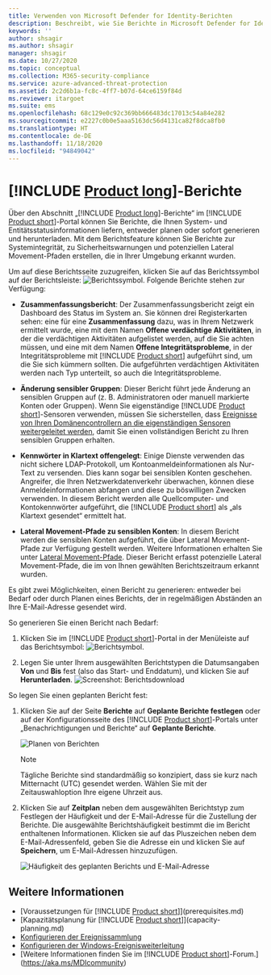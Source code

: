 ```yaml
---
title: Verwenden von Microsoft Defender for Identity-Berichten
description: Beschreibt, wie Sie Berichte in Microsoft Defender for Identity generieren können, um Ihr Netzwerk zu überwachen.
keywords: ''
author: shsagir
ms.author: shsagir
manager: shsagir
ms.date: 10/27/2020
ms.topic: conceptual
ms.collection: M365-security-compliance
ms.service: azure-advanced-threat-protection
ms.assetid: 2c2d6b1a-fc8c-4ff7-b07d-64ce6159f84d
ms.reviewer: itargoet
ms.suite: ems
ms.openlocfilehash: 68c129e0c92c369bb666483dc17013c54a84e282
ms.sourcegitcommit: e2227c0b0e5aaa5163dc56d4131ca82f8dca8fb0
ms.translationtype: HT
ms.contentlocale: de-DE
ms.lasthandoff: 11/18/2020
ms.locfileid: "94849042"
---
```

# <a name="product-long-reports"></a>[!INCLUDE [Product long](includes/product-long.md)]-Berichte

Über den Abschnitt „[!INCLUDE [Product long](includes/product-long.md)]-Berichte“ im [!INCLUDE [Product short](includes/product-short.md)]-Portal können Sie Berichte, die Ihnen System- und Entitätsstatusinformationen liefern, entweder planen oder sofort generieren und herunterladen. Mit dem Berichtsfeature können Sie Berichte zur Systemintegrität, zu Sicherheitswarnungen und potenziellen Lateral Movement-Pfaden erstellen, die in Ihrer Umgebung erkannt wurden.

Um auf diese Berichtsseite zuzugreifen, klicken Sie auf das Berichtssymbol auf der Berichtsleiste: ![Berichtssymbol](media/report-icon.png).
Folgende Berichte stehen zur Verfügung:

- **Zusammenfassungsbericht**: Der Zusammenfassungsbericht zeigt ein Dashboard des Status im System an. Sie können drei Registerkarten sehen: eine für eine **Zusammenfassung** dazu, was in Ihrem Netzwerk ermittelt wurde, eine mit dem Namen **Offene verdächtige Aktivitäten**, in der die verdächtigen Aktivitäten aufgelistet werden, auf die Sie achten müssen, und eine mit dem Namen **Offene Integritätsprobleme**, in der Integritätsprobleme mit [!INCLUDE [Product short](includes/product-short.md)] aufgeführt sind, um die Sie sich kümmern sollten. Die aufgeführten verdächtigen Aktivitäten werden nach Typ unterteilt, so auch die Integritätsprobleme.

- **Änderung sensibler Gruppen**: Dieser Bericht führt jede Änderung an sensiblen Gruppen auf (z. B. Administratoren oder manuell markierte Konten oder Gruppen). Wenn Sie eigenständige [!INCLUDE [Product short](includes/product-short.md)]-Sensoren verwenden, müssen Sie sicherstellen, dass [Ereignisse von Ihren Domänencontrollern an die eigenständigen Sensoren weitergeleitet werden](configure-event-forwarding.md), damit Sie einen vollständigen Bericht zu Ihren sensiblen Gruppen erhalten.

- **Kennwörter in Klartext offengelegt**: Einige Dienste verwenden das nicht sichere LDAP-Protokoll, um Kontoanmeldeinformationen als Nur-Text zu versenden. Dies kann sogar bei sensiblen Konten geschehen. Angreifer, die Ihren Netzwerkdatenverkehr überwachen, können diese Anmeldeinformationen abfangen und diese zu böswilligen Zwecken verwenden. In diesem Bericht werden alle Quellcomputer- und Kontokennwörter aufgeführt, die [!INCLUDE [Product short](includes/product-short.md)] als „als Klartext gesendet“ ermittelt hat.

- **Lateral Movement-Pfade zu sensiblen Konten**: In diesem Bericht werden die sensiblen Konten aufgeführt, die über Lateral Movement-Pfade zur Verfügung gestellt werden. Weitere Informationen erhalten Sie unter [Lateral Movement-Pfade](use-case-lateral-movement-path.md). Dieser Bericht erfasst potenzielle Lateral Movement-Pfade, die im von Ihnen gewählten Berichtszeitraum erkannt wurden.

Es gibt zwei Möglichkeiten, einen Bericht zu generieren: entweder bei Bedarf oder durch Planen eines Berichts, der in regelmäßigen Abständen an Ihre E-Mail-Adresse gesendet wird.

So generieren Sie einen Bericht nach Bedarf:

1. Klicken Sie im [!INCLUDE [Product short](includes/product-short.md)]-Portal in der Menüleiste auf das Berichtsymbol: ![Berichtsymbol](media/report-icon.png).

1. Legen Sie unter Ihrem ausgewählten Berichtstypen die Datumsangaben **Von** und **Bis** fest (also das Start- und Enddatum), und klicken Sie auf **Herunterladen**.
 ![Screenshot: Berichtsdownload](media/reports.png)

So legen Sie einen geplanten Bericht fest:

1. Klicken Sie auf der Seite **Berichte** auf **Geplante Berichte festlegen** oder auf der Konfigurationsseite des [!INCLUDE [Product short](includes/product-short.md)]-Portals unter „Benachrichtigungen und Berichte“ auf **Geplante Berichte**.

    ![Planen von Berichten](media/sched-reports.png)

    > [!NOTE]
    > Tägliche Berichte sind standardmäßig so konzipiert, dass sie kurz nach Mitternacht (UTC) gesendet werden. Wählen Sie mit der Zeitauswahloption Ihre eigene Uhrzeit aus.

1. Klicken Sie auf **Zeitplan** neben dem ausgewählten Berichtstyp zum Festlegen der Häufigkeit und der E-Mail-Adresse für die Zustellung der Berichte. Die ausgewählte Berichtshäufigkeit bestimmt die im Bericht enthaltenen Informationen. Klicken sie auf das Pluszeichen neben dem E-Mail-Adressenfeld, geben Sie die Adresse ein und klicken Sie auf **Speichern**, um E-Mail-Adressen hinzuzufügen.

    ![Häufigkeit des geplanten Berichts und E-Mail-Adresse](media/sched-report1.png)

## <a name="see-also"></a>Weitere Informationen

- [Voraussetzungen für [!INCLUDE [Product short](includes/product-short.md)]](prerequisites.md)
- [Kapazitätsplanung für [!INCLUDE [Product short](includes/product-short.md)]](capacity-planning.md)
- [Konfigurieren der Ereignissammlung](configure-event-collection.md)
- [Konfigurieren der Windows-Ereignisweiterleitung](configure-event-forwarding.md)
- [Weitere Informationen finden Sie im [!INCLUDE [Product short](includes/product-short.md)]-Forum.](https://aka.ms/MDIcommunity)
